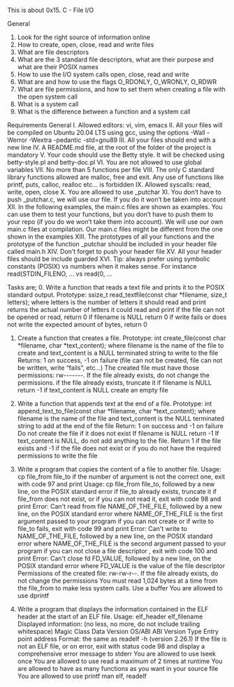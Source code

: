 This is about 0x15. C - File I/O

General
1. Look for the right source of information online
2. How to create, open, close, read and write files
3. What are file descriptors
4. What are the 3 standard file descriptors, what are their purpose and what are their POSIX names
5. How to use the I/O system calls open, close, read and write
6. What are and how to use the flags O_RDONLY, O_WRONLY, O_RDWR
7. What are file permissions, and how to set them when creating a file with the open system call
8. What is a system call
9. What is the difference between a function and a system call


Requirements
General
I. Allowed editors: vi, vim, emacs
II. All your files will be compiled on Ubuntu 20.04 LTS using gcc, using the options -Wall -Werror -Wextra -pedantic -std=gnu89
III. All your files should end with a new line
IV. A README.md file, at the root of the folder of the project is mandatory
V. Your code should use the Betty style. It will be checked using betty-style.pl and betty-doc.pl
VI. You are not allowed to use global variables
VII. No more than 5 functions per file
VIII. The only C standard library functions allowed are malloc, free and exit. Any use of functions like printf, puts, calloc, realloc etc… is forbidden
IX. Allowed syscalls: read, write, open, close
X. You are allowed to use _putchar
XI. You don’t have to push _putchar.c, we will use our file. If you do it won’t be taken into account
XII. In the following examples, the main.c files are shown as examples. You can use them to test your functions, but you don’t have to push them to your repo (if you do we won’t take them into account). We will use our own main.c files at compilation. Our main.c files might be different from the one shown in the examples
XIII. The prototypes of all your functions and the prototype of the function _putchar should be included in your header file called main.h
XIV. Don’t forget to push your header file
XV. All your header files should be include guarded
XVI. Tip: always prefer using symbolic constants (POSIX) vs numbers when it makes sense. For instance read(STDIN_FILENO, ... vs read(0, ...


Tasks are;
0. Write a function that reads a text file and prints it to the POSIX standard output.
	Prototype: ssize_t read_textfile(const char *filename, size_t letters);
	where letters is the number of letters it should read and print
	returns the actual number of letters it could read and print
	if the file can not be opened or read, return 0
	if filename is NULL return 0
	if write fails or does not write the expected amount of bytes, return 0

1. Create a function that creates a file.
	Prototype: int create_file(const char *filename, char *text_content);
	where filename is the name of the file to create and text_content is a NULL terminated string to write to the file
	Returns: 1 on success, -1 on failure (file can not be created, file can not be written, write “fails”, etc…)
	The created file must have those permissions: rw-------. If the file already exists, do not change the permissions.
	if the file already exists, truncate it
	if filename is NULL return -1
	if text_content is NULL create an empty file

2. Write a function that appends text at the end of a file.
	Prototype: int append_text_to_file(const char *filename, char *text_content);
	where filename is the name of the file and text_content is the NULL terminated string to add at the end of the file
	Return: 1 on success and -1 on failure
	Do not create the file if it does not exist
	If filename is NULL return -1
	If text_content is NULL, do not add anything to the file. Return 1 if the file exists and -1 if the file does not exist or if you do not have the required permissions to write the file

3. Write a program that copies the content of a file to another file.
	Usage: cp file_from file_to
	if the number of argument is not the correct one, exit with code 97 and print Usage: cp file_from file_to, followed by a new line, on the POSIX standard error
	if file_to already exists, truncate it
	if file_from does not exist, or if you can not read it, exit with code 98 and print Error: Can't read from file NAME_OF_THE_FILE, followed by a new line, on the POSIX standard error
	where NAME_OF_THE_FILE is the first argument passed to your program
	if you can not create or if write to file_to fails, exit with code 99 and print Error: Can't write to NAME_OF_THE_FILE, followed by a new line, on the POSIX standard error
	where NAME_OF_THE_FILE is the second argument passed to your program
	if you can not close a file descriptor , exit with code 100 and print Error: Can't close fd FD_VALUE, followed by a new line, on the POSIX standard error
	where FD_VALUE is the value of the file descriptor
	Permissions of the created file: rw-rw-r--. If the file already exists, do not change the permissions
	You must read 1,024 bytes at a time from the file_from to make less system calls. Use a buffer
	You are allowed to use dprintf

4. Write a program that displays the information contained in the ELF header at the start of an ELF file.
	Usage: elf_header elf_filename
	Displayed information: (no less, no more, do not include trailing whitespace)
	Magic
	Class
	Data
	Version
	OS/ABI
	ABI Version
	Type
	Entry point address
	Format: the same as readelf -h (version 2.26.1)
	If the file is not an ELF file, or on error, exit with status code 98 and display a comprehensive error message to stderr
	You are allowed to use lseek once
	You are allowed to use read a maximum of 2 times at runtime
	You are allowed to have as many functions as you want in your source file
	You are allowed to use printf
	man elf, readelf

